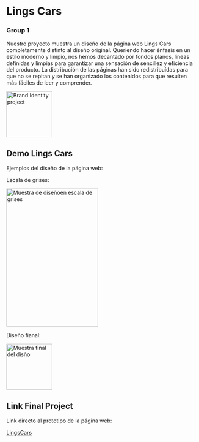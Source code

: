 
# Lings Cars
### Group 1

Nuestro proyecto muestra un diseño de la página web Lings Cars completamente distinto al diseño original. Queriendo hacer énfasis en un estilo moderno y limpio, nos hemos decantado por fondos planos, lineas definidas y limpias para garantizar una sensación de sencillez y eficiencia del producto. La distribución de las páginas han sido redistribuídas para que no se repitan y se han organizado los contenidos para que resulten más fáciles de leer y comprender.

<img src='https://postimg.cc/XZHbZHDP][img]https://i.postimg.cc/XZHbZHDP/Group-22.jpg[/img][/url]' alt='Brand Identity project' width="120" height="120">


## Demo Lings Cars

Ejemplos del diseño de la página web:

Escala de grises: 

<img src='https://postimg.cc/S2npc6Bx][img]https://i.postimg.cc/S2npc6Bx/Group-23.jpg[/img][/url]' alt='Muestra de diseñoen escala de grises' width="240" height="360">

Diseño fianal:

<img src='/.github/images/...' alt='Muestra final del disño' width="120" height="120">

## Link Final Project

Link directo al prototipo de la página web:

[LingsCars](https://www.)

## 




